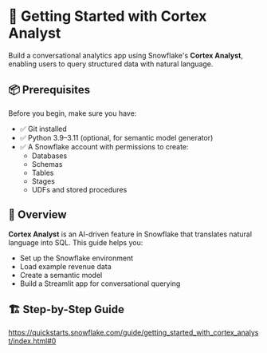 # 🧠 Getting Started with Cortex Analyst

Build a conversational analytics app using Snowflake's **Cortex Analyst**, enabling users to query structured data with natural language.

## 📦 Prerequisites

Before you begin, make sure you have:

- ✅ Git installed
- ✅ Python 3.9–3.11 (optional, for semantic model generator)
- ✅ A Snowflake account with permissions to create:
  - Databases
  - Schemas
  - Tables
  - Stages
  - UDFs and stored procedures

## 🚀 Overview

**Cortex Analyst** is an AI-driven feature in Snowflake that translates natural language into SQL. This guide helps you:

- Set up the Snowflake environment
- Load example revenue data
- Create a semantic model
- Build a Streamlit app for conversational querying

## 🏗️ Step-by-Step Guide

https://quickstarts.snowflake.com/guide/getting_started_with_cortex_analyst/index.html#0

